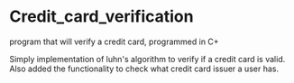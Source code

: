 # Credit_card_verification
program that will verify a credit card, programmed in C+

Simply implementation of luhn's algorithm to verify if a credit card is valid.
Also added the functionality to check what credit card issuer a user has.

